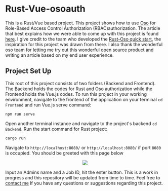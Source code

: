 # Rust-Vue-osoauth

This is a Rust/Vue based project. This project shows how to use [Oso](osohq.com) for Role-Based Access Control Authorization (RBAC)authorization. The article that best explains how we were able to come up with this project is found [here](https://hannydevelop.hashnode.dev/role-based-access-control-with-oso-rust-and-vuejs-ckiy2x3mq0u7e33s16g30hp7i). I give credit to the team who developed the [Rust-Oso quick start](https://github.com/osohq/oso-rust-quickstart), the inspiration for this project was drawn from there. I also thank the wonderful oso team for letting me try out this wonderful open source product and writing an article based on my end user experience.

## Project Set Up

This root of this project consists of two folders (Backend and Frontend). The Backend holds the codes for Rust and Oso authorization while the Frontend holds the Vue.js codes. To run this project in your working environment, navigate to the frontend of the application on your terminal `cd Frontend` and run Vue.js serve command:

```
npm run serve
```

Open another terminal instance and navigate to the project's backend `cd Backend`. Run the start command for Rust project:

```
cargo run
```

Navigate to `http://localhost:8080/` or `http://localhost:8080/` if port `8080` is occupied. You should be greeted with this page below

<div align="center">
<img src="https://i.ibb.co/KDRzFkJ/2.png">
</div>

Input an Admins name and a Job ID, hit the enter button. This is a work in progress and this repository will be updated from time to time. Feel free to [contact me](https://twitter.com/hannydevelop?lang=en) If you have any questions or suggestions regarding this project.